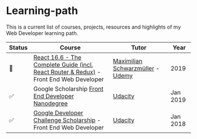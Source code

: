 # Learning-path
This is a current list of courses, projects, resources and highlights of my Web Developer learning path.

| Status | Course | Tutor | Year | 
| ------ | ------ |------ |------ |
| 🔄 |[React 16.6 - The Complete Guide (incl. React Router & Redux)](https://www.udemy.com/react-the-complete-guide-incl-redux/) - Front End Web Developer|[Maximilian Schwarzmüller](https://twitter.com/maxedapps) - [Udemy](https://www.udemy.com/) | 2019 |
| ✅ |Google Scholarship [Front End Developer Nanodegree](https://eu.udacity.com/course/front-end-web-developer-nanodegree--nd001) | [Udacity](https://eu.udacity.com/) | Jan 2019 |
| ✅ |[Google Developer Challenge Scholarship](https://www.udacity.com/google-scholarships) - Front End Web Developer| [Udacity](https://eu.udacity.com/) | Jan 2018 |
